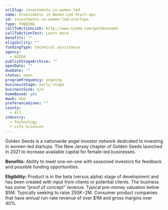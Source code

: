 ```yaml
---
urlSlug: investments-in-women-led
name: Investments in Women-Led Start-ups
id: investments-in-women-led-startups
type: FUNDING
callToActionLink: http://www.njeda.com/goldenseeds
callToActionText: Learn more
benefits: ""
eligibility: ""
fundingType: technical assistance
agency:
  - NJEDA
publishStageArchive: ""
openDate: ""
dueDate: ""
status: open
programFrequency: ongoing
businessStage: early-stage
businessSize: n/a
homeBased: yes
mwvb: wbe
preferenceGiven: ""
county:
  - All
industry:
  - Technology
  - Life Sciences
---
```

Golden Seeds is a nationwide angel investor network dedicated to investing in women-led startups. The New Jersey chapter of Golden Seeds launched in 2021 to increase available capital for female-led businesses.

**Benefits:** Ability to meet one-on-one with seasoned investors for feedback and possible funding opportunities.

**Eligibility:** Product is in the beta (versus alpha) stage of development and has been created with input from clients or potential clients. The business has some “proof of concept” revenue. Typical pre-money valuation below $5M. Typically seeking to raise $250K-$2M. Consumer product companies that have annual run-rate revenue of over $1M and gross margins over 40%.